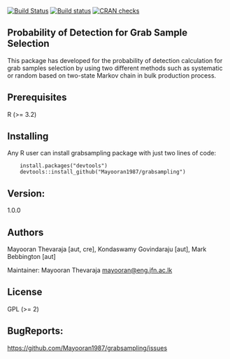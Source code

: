  [![Build Status](https://travis-ci.org/Mayooran1987/grabsampling.svg?branch=master)](https://travis-ci.org/Mayooran1987/grabsampling) [![Build status](https://ci.appveyor.com/api/projects/status/2ousql3kftahm32k?svg=true)](https://ci.appveyor.com/project/Mayooran1987/grabsampling-ub7sv)
   [![CRAN checks](https://cranchecks.info/badges/summary/grabsampling)](https://cran.r-project.org/web/checks/check_results_grabsampling.html)
## Probability of Detection for Grab Sample Selection 
This package has developed for the probability of detection calculation for grab samples selection by using two different methods such as systematic or random based on two-state Markov chain in bulk production process. 

## Prerequisites

R (>= 3.2)

## Installing

Any R user can install grabsampling package with just two lines of code:
```{r eval = FALSE}
    install.packages("devtools")
    devtools::install_github("Mayooran1987/grabsampling")
```
## Version: 
1.0.0

## Authors
Mayooran Thevaraja [aut, cre], Kondaswamy Govindaraju [aut], Mark Bebbington [aut]

Maintainer: Mayooran Thevaraja <mayooran@eng.jfn.ac.lk>

## License
GPL (>= 2) 

## BugReports: 
  https://github.com/Mayooran1987/grabsampling/issues
